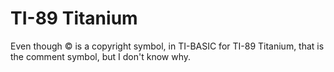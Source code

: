 # TI-89 Titanium

Even though © is a copyright symbol, in TI-BASIC for TI-89 Titanium, that is the comment symbol, but I don't know why.
